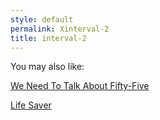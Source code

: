 ```yaml
---
style: default
permalink: Xinterval-2
title: interval-2
---
```

You may also like:

[We Need To Talk About Fifty-Five](http://scp-wiki.net/we-need-to-talk-about-fifty-five)

[Life Saver](http://scp-wiki.net/life-saver)
